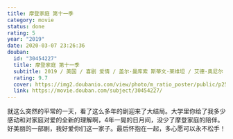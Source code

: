 ```yaml
---
title: 摩登家庭 第十一季
category: movie
status: done
rating: 5
year: "2019"
date: 2020-03-07 23:26:36
douban:
  id: "30454227"
  title: 摩登家庭 第十一季
  subtitle: 2019 / 美国 / 喜剧 爱情 / 盖尔·曼库索 斯蒂文·莱维坦 / 艾德·奥尼尔 索菲娅·维加拉
  rating: 9.7
  cover: https://img2.doubanio.com/view/photo/m_ratio_poster/public/p2584872902.jpg
  link: https://movie.douban.com/subject/30454227/
---
```


就这么突然的平常的一天，看了这么多年的剧迎来了大结局。大学里你给了我多少感动和对家庭对爱的全新的理解啊，4年一晃的日月间，没少了摩登家庭的陪伴。好美丽的一部剧，我好爱你们这一家子。最后怀抱在一起，多心愿可以永不松手！
